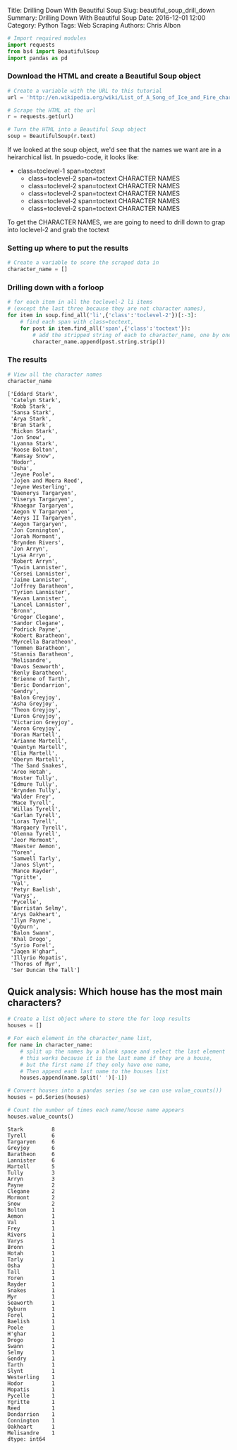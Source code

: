 Title: Drilling Down With Beautiful Soup
Slug: beautiful_soup_drill_down
Summary: Drilling Down With Beautiful Soup
Date: 2016-12-01 12:00
Category: Python
Tags: Web Scraping
Authors: Chris Albon




```python
# Import required modules
import requests
from bs4 import BeautifulSoup
import pandas as pd
```

### Download the HTML and create a Beautiful Soup object


```python
# Create a variable with the URL to this tutorial
url = 'http://en.wikipedia.org/wiki/List_of_A_Song_of_Ice_and_Fire_characters'

# Scrape the HTML at the url
r = requests.get(url)

# Turn the HTML into a Beautiful Soup object
soup = BeautifulSoup(r.text)
```

If we looked at the soup object, we'd see that the names we want are in a heirarchical list. In psuedo-code, it looks like:

- class=toclevel-1 span=toctext
    - class=toclevel-2 span=toctext CHARACTER NAMES
    - class=toclevel-2 span=toctext CHARACTER NAMES
    - class=toclevel-2 span=toctext CHARACTER NAMES
    - class=toclevel-2 span=toctext CHARACTER NAMES
    - class=toclevel-2 span=toctext CHARACTER NAMES

To get the CHARACTER NAMES, we are going to need to drill down to grap into loclevel-2 and grab the toctext

### Setting up where to put the results


```python
# Create a variable to score the scraped data in
character_name = []
```

### Drilling down with a forloop


```python
# for each item in all the toclevel-2 li items
# (except the last three because they are not character names),
for item in soup.find_all('li',{'class':'toclevel-2'})[:-3]:
    # find each span with class=toctext,
    for post in item.find_all('span',{'class':'toctext'}):
        # add the stripped string of each to character_name, one by one
        character_name.append(post.string.strip())
```

### The results


```python
# View all the character names
character_name
```




    ['Eddard Stark',
     'Catelyn Stark',
     'Robb Stark',
     'Sansa Stark',
     'Arya Stark',
     'Bran Stark',
     'Rickon Stark',
     'Jon Snow',
     'Lyanna Stark',
     'Roose Bolton',
     'Ramsay Snow',
     'Hodor',
     'Osha',
     'Jeyne Poole',
     'Jojen and Meera Reed',
     'Jeyne Westerling',
     'Daenerys Targaryen',
     'Viserys Targaryen',
     'Rhaegar Targaryen',
     'Aegon V Targaryen',
     'Aerys II Targaryen',
     'Aegon Targaryen',
     'Jon Connington',
     'Jorah Mormont',
     'Brynden Rivers',
     'Jon Arryn',
     'Lysa Arryn',
     'Robert Arryn',
     'Tywin Lannister',
     'Cersei Lannister',
     'Jaime Lannister',
     'Joffrey Baratheon',
     'Tyrion Lannister',
     'Kevan Lannister',
     'Lancel Lannister',
     'Bronn',
     'Gregor Clegane',
     'Sandor Clegane',
     'Podrick Payne',
     'Robert Baratheon',
     'Myrcella Baratheon',
     'Tommen Baratheon',
     'Stannis Baratheon',
     'Melisandre',
     'Davos Seaworth',
     'Renly Baratheon',
     'Brienne of Tarth',
     'Beric Dondarrion',
     'Gendry',
     'Balon Greyjoy',
     'Asha Greyjoy',
     'Theon Greyjoy',
     'Euron Greyjoy',
     'Victarion Greyjoy',
     'Aeron Greyjoy',
     'Doran Martell',
     'Arianne Martell',
     'Quentyn Martell',
     'Elia Martell',
     'Oberyn Martell',
     'The Sand Snakes',
     'Areo Hotah',
     'Hoster Tully',
     'Edmure Tully',
     'Brynden Tully',
     'Walder Frey',
     'Mace Tyrell',
     'Willas Tyrell',
     'Garlan Tyrell',
     'Loras Tyrell',
     'Margaery Tyrell',
     'Olenna Tyrell',
     'Jeor Mormont',
     'Maester Aemon',
     'Yoren',
     'Samwell Tarly',
     'Janos Slynt',
     'Mance Rayder',
     'Ygritte',
     'Val',
     'Petyr Baelish',
     'Varys',
     'Pycelle',
     'Barristan Selmy',
     'Arys Oakheart',
     'Ilyn Payne',
     'Qyburn',
     'Balon Swann',
     'Khal Drogo',
     'Syrio Forel',
     "Jaqen H'ghar",
     'Illyrio Mopatis',
     'Thoros of Myr',
     'Ser Duncan the Tall']



## Quick analysis: Which house has the most main characters?


```python
# Create a list object where to store the for loop results
houses = []
```


```python
# For each element in the character_name list,
for name in character_name:
    # split up the names by a blank space and select the last element
    # this works because it is the last name if they are a house,
    # but the first name if they only have one name,
    # Then append each last name to the houses list
    houses.append(name.split(' ')[-1])
```


```python
# Convert houses into a pandas series (so we can use value_counts())
houses = pd.Series(houses)

# Count the number of times each name/house name appears
houses.value_counts()
```




    Stark         8
    Tyrell        6
    Targaryen     6
    Greyjoy       6
    Baratheon     6
    Lannister     6
    Martell       5
    Tully         3
    Arryn         3
    Payne         2
    Clegane       2
    Mormont       2
    Snow          2
    Bolton        1
    Aemon         1
    Val           1
    Frey          1
    Rivers        1
    Varys         1
    Bronn         1
    Hotah         1
    Tarly         1
    Osha          1
    Tall          1
    Yoren         1
    Rayder        1
    Snakes        1
    Myr           1
    Seaworth      1
    Qyburn        1
    Forel         1
    Baelish       1
    Poole         1
    H'ghar        1
    Drogo         1
    Swann         1
    Selmy         1
    Gendry        1
    Tarth         1
    Slynt         1
    Westerling    1
    Hodor         1
    Mopatis       1
    Pycelle       1
    Ygritte       1
    Reed          1
    Dondarrion    1
    Connington    1
    Oakheart      1
    Melisandre    1
    dtype: int64
